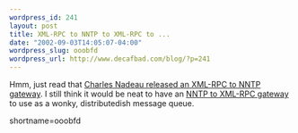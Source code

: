 ```yaml
--- 
wordpress_id: 241
layout: post
title: XML-RPC to NNTP to XML-RPC to ...
date: "2002-09-03T14:05:07-04:00"
wordpress_slug: ooobfd
wordpress_url: http://www.decafbad.com/blog/?p=241
---
```

<p>Hmm, just read that <a href="http://radio.weblogs.com/0111823/2002/09/03.html#a39">Charles Nadeau released an XML-RPC to NNTP gateway</a>.  I still think it would be neat to have an <a href="http://www.decafbad.com/news_archives/000261.phtml#comments">NNTP to XML-RPC gateway</a> to use as a wonky, distributedish message queue.</p>
<!--more-->
shortname=ooobfd
